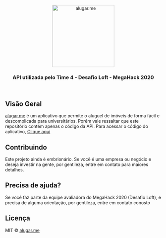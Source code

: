 <p align="center">
  <img src="https://i.postimg.cc/wjkrtYVc/Full.png" width="200" alt="alugar.me" />
</p>

<h3 align="center">
  API utilizada pelo Time 4 - Desafio Loft - MegaHack 2020
</h3>

<br>

## Visão Geral

<a href="http://alugar.me/" target="_blank">alugar.me</a> é um aplicativo que permite o aluguel de imóveis de forma fácil e descomplicada para universitários. Porém vale ressaltar que este repositório
contém apenas o código da API. Para acessar o código do aplicativo, <a href="https://github.com/devmenegatti/alugarme/" target="_blank">Clique aqui</a>

## Contribuindo

Este projeto ainda é embrionário. Se você é uma empresa ou negócio e deseja investir na gente, por gentileza, entre em contato para maiores detalhes.

## Precisa de ajuda?

Se você faz parte da equipe avaliadora do MegaHack 2020 (Desafio Loft), e precisa de alguma orientação, por gentileza, entre em contato conosto

## Licença

MIT © [alugar.me](http://alugar.me)
